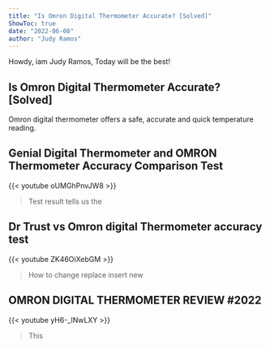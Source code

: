 ```yaml
---
title: "Is Omron Digital Thermometer Accurate? [Solved]"
ShowToc: true 
date: "2022-06-08"
author: "Judy Ramos" 
---
```


Howdy, iam Judy Ramos, Today will be the best!
## Is Omron Digital Thermometer Accurate? [Solved]
 Omron digital thermometer offers a safe, accurate and quick temperature reading.

## Genial Digital Thermometer and OMRON Thermometer Accuracy Comparison Test
{{< youtube oUMGhPnvJW8 >}}
>Test result tells us the 

## Dr Trust vs Omron digital Thermometer accuracy test
{{< youtube ZK46OiXebGM >}}
>How to change replace insert new 

## OMRON DIGITAL THERMOMETER REVIEW #2022
{{< youtube yH6-_lNwLXY >}}
>This 

